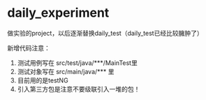 # daily_experiment
做实验的project，以后逐渐替换daily_test（daily_test已经比较臃肿了）

新增代码注意：
1. 测试用例写在 src/test/java/***/MainTest里
2. 测试对象写在 src/main/java/*** 里
3. 目前用的是testNG
4. 引入第三方包是注意不要级联引入一堆的包！

